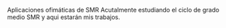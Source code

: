 Aplicaciones ofimáticas de SMR
Acutalmente estudiando el ciclo de grado medio SMR y aqui estarán mis trabajos.
